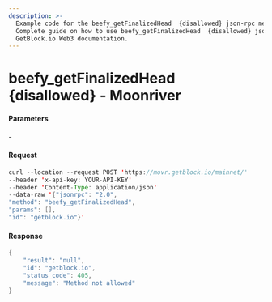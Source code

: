 ```yaml
---
description: >-
  Example code for the beefy_getFinalizedHead  {disallowed} json-rpc method.
  Сomplete guide on how to use beefy_getFinalizedHead  {disallowed} json-rpc in
  GetBlock.io Web3 documentation.
---
```


# beefy\_getFinalizedHead {disallowed} - Moonriver

#### Parameters

\-

#### Request

```java
curl --location --request POST 'https://movr.getblock.io/mainnet/' 
--header 'x-api-key: YOUR-API-KEY' 
--header 'Content-Type: application/json' 
--data-raw '{"jsonrpc": "2.0",
"method": "beefy_getFinalizedHead",
"params": [],
"id": "getblock.io"}'
```

#### Response

```java
{
    "result": "null",
    "id": "getblock.io",
    "status_code": 405,
    "message": "Method not allowed"
}
```
